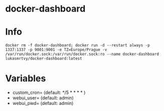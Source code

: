 # docker-dashboard

# Info

`docker rm -f docker-dashboard; docker run -d --restart always -p 1337:1337 -p 9001:9001 -e TZ=Europe/Prague -v /var/run/docker.sock:/var/run/docker.sock:ro --name docker-dashboard lukasmrtvy/docker-dashboard:latest`

# Variables
- custom_cron= (default: */5 * * * * )
- webui_user= (default: admin)
- webui_pwd= (default: admin)
